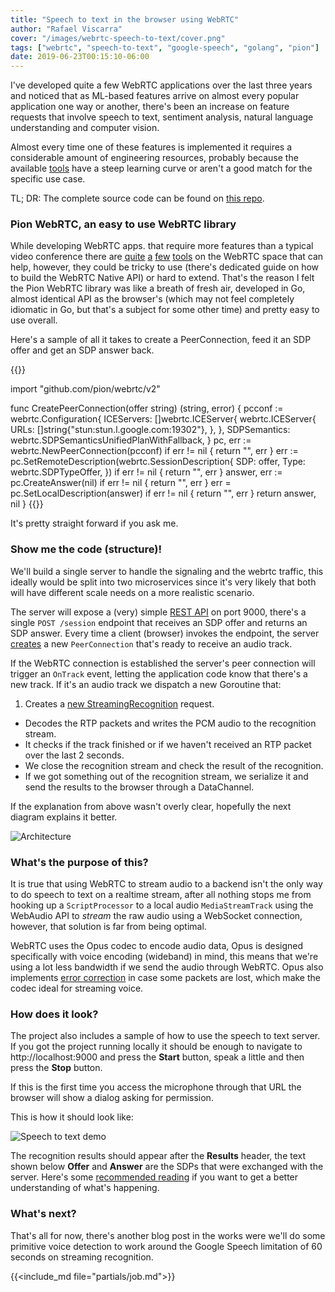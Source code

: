 ```yaml
---
title: "Speech to text in the browser using WebRTC"
author: "Rafael Viscarra"
cover: "/images/webrtc-speech-to-text/cover.png"
tags: ["webrtc", "speech-to-text", "google-speech", "golang", "pion"]
date: 2019-06-23T00:15:10-06:00
---
```


I've developed quite a few WebRTC applications over the last three years and 
noticed that as ML-based features arrive on almost every popular application one 
way or another, there's been an increase on feature requests that involve speech 
to text, sentiment analysis, natural language understanding and computer vision.

Almost every time one of these features is implemented it requires a 
considerable amount of engineering resources, probably because the available 
[tools](https://doc-kurento.readthedocs.io/en/6.9.0/user/writing_modules.html#opencv-module) 
have a steep learning curve or aren't a good match for the specific use case.

TL; DR: The complete source code can be found on 
[this repo](https://github.com/rviscarra/webrtc-speech-to-text).

### Pion WebRTC, an easy to use WebRTC library

While developing WebRTC apps. that require more features than a typical video 
conference there are 
[quite](https://janus.conf.meetecho.com/docs/group__plugins.html) 
[a](https://webrtc.org/native-code/native-apis/) 
[few](https://mediasoup.org/) 
[tools](https://software.intel.com/en-us/webrtc-sdk) 
on the WebRTC space that can help, however, they could be tricky to use 
(there's dedicated guide on how to build the WebRTC Native API) or hard to 
extend. That's the reason I felt the Pion WebRTC library was like a breath of 
fresh air, developed in Go, almost identical API as the browser's (which may not 
feel completely idiomatic in Go, but that's a subject for some other time) and 
pretty easy to use overall.

Here's a sample of all it takes to create a PeerConnection, feed it an SDP offer 
and get an SDP answer back.

{{<highlight go>}}

import "github.com/pion/webrtc/v2"

func CreatePeerConnection(offer string) (string, error) {
  pcconf := webrtc.Configuration{
    ICEServers: []webrtc.ICEServer{
      webrtc.ICEServer{
        URLs: []string{"stun:stun.l.google.com:19302"},
      },
    },
    SDPSemantics: webrtc.SDPSemanticsUnifiedPlanWithFallback,
  }
  pc, err := webrtc.NewPeerConnection(pcconf)
  if err != nil {
    return "", err
  }
  err := pc.SetRemoteDescription(webrtc.SessionDescription{
    SDP:  offer,
    Type: webrtc.SDPTypeOffer,
  })
  if err != nil {
    return "", err
  }
  answer, err := pc.CreateAnswer(nil)
	if err != nil {
		return "", err
	}
	err = pc.SetLocalDescription(answer)
	if err != nil {
		return "", err
	}
  return answer, nil
}
{{</highlight>}}

It's pretty straight forward if you ask me.

### Show me the code (structure)!

We'll build a single server to handle the signaling and the webrtc traffic, this 
ideally would be split into two microservices since it's very likely that both 
will have different scale needs on a more realistic scenario.

The server will expose a (very) simple 
[REST API](https://github.com/rviscarra/webrtc-speech-to-text/blob/simple/internal/session/handler.go) 
on port 9000, there's a single `POST /session` endpoint that receives an SDP 
offer and returns an SDP answer. Every time a client (browser) invokes the 
endpoint, the server 
[creates](https://github.com/rviscarra/webrtc-speech-to-text/blob/simple/internal/rtc/pion.go) 
a new `PeerConnection` that's ready to receive an audio track.

If the WebRTC connection is established the server's peer connection will 
trigger an `OnTrack` event, letting the application code know that there's a new 
track. If it's an audio track we dispatch a new Goroutine that:

1. Creates a 
[new StreamingRecognition](https://github.com/rviscarra/webrtc-speech-to-text/blob/simple/internal/transcribe/gspeech.go) 
request.
+ Decodes the RTP packets and writes the PCM audio to the recognition stream.
+ It checks if the track finished or if we haven't received an RTP packet over 
the last 2 seconds.
+ We close the recognition stream and check the 
result of the recognition.
+ If we got something out of the recognition stream, we serialize it and send 
the results to the browser through a DataChannel.

If the explanation from above wasn't overly clear, hopefully the next diagram 
explains it better.

![Architecture](/images/webrtc-speech-to-text/architecture.png)

### What's the purpose of this?

It is true that using WebRTC to stream audio to a backend isn't the only way to 
do speech to text on a realtime stream, after all nothing stops me from hooking 
up a `ScriptProcessor` to a local audio `MediaStreamTrack` using the WebAudio API 
to _stream_ the raw audio using a WebSocket connection, however, that solution 
is far from being optimal. 

WebRTC uses the Opus codec to encode audio data, Opus is designed specifically 
with voice encoding (wideband) in mind, this means that we're using a lot less 
bandwidth if we send the audio through WebRTC. Opus also implements 
[error correction](https://blog.mozilla.org/webrtc/audio-fec-experiments/)
in case some packets are lost, which make the codec ideal for streaming voice. 
 
### How does it look?

The project also includes a sample of how to use the speech to text server. 
If you got the project running locally it should be enough to navigate to 
http://localhost:9000 and press the **Start** button, speak a little and then 
press the **Stop** button.

If this is the first time you access the microphone through that URL the 
browser will show a dialog asking for permission.

This is how it should look like:

![Speech to text demo](/images/webrtc-speech-to-text/demo.png)

The recognition results should appear after the **Results** header, the text 
shown below **Offer** and **Answer** are the SDPs that were exchanged with the 
server. Here's some
[recommended reading](https://webrtchacks.com/sdp-anatomy/) if you want to get a 
better understanding of what's happening.

### What's next?

That's all for now, there's another blog post in the works were we'll
do some primitive voice detection to work around the Google Speech limitation 
of 60 seconds on streaming recognition.

{{<include_md file="partials/job.md">}}